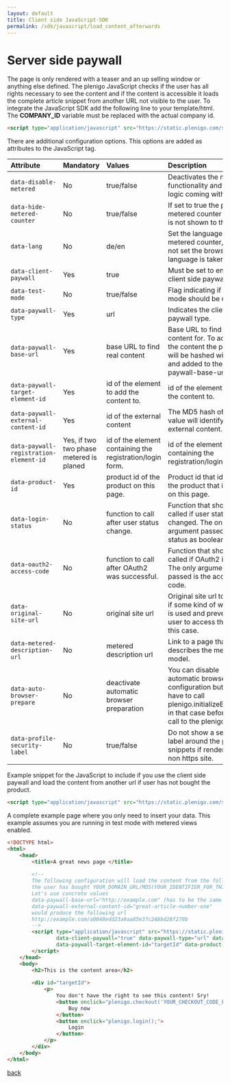 ```yaml
---
layout: default
title: Client side JavaScript-SDK
permalink: /sdk/javascript/load_content_afterwards
---
```


# Server side paywall

The page is only rendered with a teaser and an up selling window or anything else defined. The plenigo JavaScript checks if the user has all rights 
necessary to see the content and if the content is accessible it loads the complete article snippet from another URL not visible to the user. 
To integrate the JavaScript SDK add the following line to your template/html. The **COMPANY_ID** variable must be replaced with the actual company id.

```html
<script type="application/javascript" src="https://static.plenigo.com/static_resources/javascript/COMPANY_ID/plenigo_sdk.min.js" data-client-paywall="true"></script>                      
```

There are additional configuration options. This options are added as attributes to the JavaScript tag.

| Attribute | Mandatory | Values | Description |
|:----------|:----------|:-------|:------------|
|<code>data-disable-metered</code>|No|true/false|Deactivates the metered functionality and all the logic coming with it.|
|<code>data-hide-metered-counter</code>|No|true/false|If set to true the plengio metered counter widget is not shown to the user.|
|<code>data-lang</code>|No|de/en|Set the language used for metered counter, etc. If not set the browser language is taken.|
|<code>data-client-paywall</code>|Yes|true|Must be set to enabled client side paywall.|
|<code>data-test-mode</code>|No|true/false|Flag indicating if test mode should be used.|
|<code>data-paywall-type</code>|Yes|url|Indicates the client side paywall type.|
|<code>data-paywall-base-url</code>|Yes|base URL to find real content|Base URL to find real content for. To access the content the product id will be hashed with MD5 and added to the paywall-base-url.|
|<code>data-paywall-target-element-id</code>|Yes|id of the element to add the content to.|id of the element to add the content to.|
|<code>data-paywall-external-content-id</code>|Yes|id of the external content|The MD5 hash of this value will identify the external content.|
|<code>data-paywall-registration-element-id</code>|Yes, if two two phase metered is planed|id of the element containing the registration/login form.|id of the element containing the registration/login form.|
|<code>data-product-id</code>|Yes|product id of the product on this page.|Product id that identifies the product that is sold on this page.|
|<code>data-login-status</code>|No|function to call after user status change.|Function that should be called if user status changed. The only argument passed is the status as boolean value.|
|<code>data-oauth2-access-code</code>|No|function to call after OAuth2 was successful.|Function that should be called if OAuth2 is done. The only argument passed is the access code.|
|<code>data-original-site-url</code>|No|original site url|Original site url to detect if some kind of webproxy is used and prevent the user to access the site in this case.|
|<code>data-metered-description-url</code>|No|metered description url|Link to a page that describes the metered model.|
|<code>data-auto-browser-prepare</code>|No|deactivate automatic browser preparation|You can disable automatic browser configuration but you have to call plenigo.initializeBrowser() in that case before any call to the plenigo script.|
|<code>data-profile-security-label</code>|No|true/false|Do not show a security label around the profile snippets if rendered on a non https site.|

Example snippet for the JavaScript to include if you use the client side paywall and load the content from another url if user has not bought the product.

```html
<script type="application/javascript" src="https://static.plenigo.com/static_resources/javascript/COMPANY_ID/plenigo_sdk.min.js" data-client-paywall="true" data-paywall-type="url" data-paywall-base-url="http://example.com" data-paywall-target-element-id="targetId" data-product-id="productId" data-paywall-external-content-id="externalContentId"></script>
```

A complete example page where you only need to insert your data. This example assumes you are running in test mode with metered views enabled.

```html
<!DOCTYPE html>
<html>
    <head>
        <title>A great news page </title>
    
        <!--
        The following configuration will load the content from the following url after
        the user has bought YOUR_DOMAIN_URL/MD5(YOUR_IDENTIFIER_FOR_THIS_CONTENT).
        Let's use concrete values
        data-paywall-base-url="http://example.com" (has to be the same domain like the page)
        data-paywall-external-content-id="great-article-number-one"
        would produce the following url
        http://example.com/a0048edd23a9aa85e37c248bd28f270b
        -->
        <script type="application/javascript" src="https://static.plenigo.com/static_resources/javascript/COMPANY_ID/plenigo_sdk.min.js"
                data-client-paywall="true" data-paywall-type="url" data-paywall-base-url="YOUR_DOMAIN_URL"
                data-paywall-target-element-id="targetId" data-product-id="YOUR_PRODUCT_ID" data-paywall-external-content-id="YOUR_IDENTIFIER_FOR_THIS_CONTENT">
        </script>
    </head>
    <body>
        <h2>This is the content area</h2>
        
        <div id="targetId">
            <p>
                You don't have the right to see this content! Sry!
                <button onclick="plenigo.checkout('YOUR_CHECKOUT_CODE_FROM_THE_PLENIGO_PRODUCT_PAGE')">
                    Buy now
                </button>
                <button onclick="plenigo.login();">
                    Login
                </button>
            </p>
        </div>
    </body>
</html>
```

[back](/)